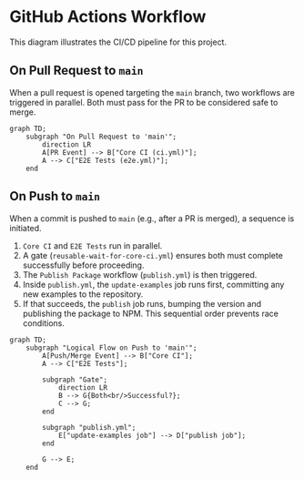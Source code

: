 # GitHub Actions Workflow

This diagram illustrates the CI/CD pipeline for this project.

## On Pull Request to `main`

When a pull request is opened targeting the `main` branch, two workflows are triggered in parallel. Both must pass for the PR to be considered safe to merge.

```mermaid
graph TD;
    subgraph "On Pull Request to 'main'";
        direction LR
        A[PR Event] --> B["Core CI (ci.yml)"];
        A --> C["E2E Tests (e2e.yml)"];
    end
```

## On Push to `main`

When a commit is pushed to `main` (e.g., after a PR is merged), a sequence is initiated.

1.  `Core CI` and `E2E Tests` run in parallel.
2.  A gate (`reusable-wait-for-core-ci.yml`) ensures both must complete successfully before proceeding.
3.  The `Publish Package` workflow (`publish.yml`) is then triggered.
4.  Inside `publish.yml`, the `update-examples` job runs first, committing any new examples to the repository.
5.  If that succeeds, the `publish` job runs, bumping the version and publishing the package to NPM. This sequential order prevents race conditions.

```mermaid
graph TD;
    subgraph "Logical Flow on Push to 'main'";
        A[Push/Merge Event] --> B["Core CI"];
        A --> C["E2E Tests"];

        subgraph "Gate";
            direction LR
            B --> G{Both<br/>Successful?};
            C --> G;
        end

        subgraph "publish.yml";
            E["update-examples job"] --> D["publish job"];
        end

        G --> E;
    end
```
